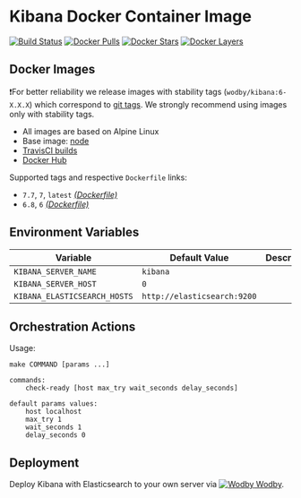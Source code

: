 # Kibana Docker Container Image

[![Build Status](https://travis-ci.org/wodby/kibana.svg?branch=master)](https://travis-ci.org/wodby/kibana)
[![Docker Pulls](https://img.shields.io/docker/pulls/wodby/kibana.svg)](https://hub.docker.com/r/wodby/kibana)
[![Docker Stars](https://img.shields.io/docker/stars/wodby/kibana.svg)](https://hub.docker.com/r/wodby/kibana)
[![Docker Layers](https://images.microbadger.com/badges/image/wodby/kibana.svg)](https://microbadger.com/images/wodby/kibana)

## Docker Images

❗For better reliability we release images with stability tags (`wodby/kibana:6-X.X.X`) which correspond to [git tags](https://github.com/wodby/kibana/releases). We strongly recommend using images only with stability tags. 

* All images are based on Alpine Linux
* Base image: [node](https://hub.docker.com/_/node)
* [TravisCI builds](https://travis-ci.org/wodby/kibana) 
* [Docker Hub](https://hub.docker.com/r/wodby/kibana)

Supported tags and respective `Dockerfile` links:

* `7.7`, `7`, `latest` [_(Dockerfile)_](https://github.com/wodby/kibana/tree/master/Dockerfile)
* `6.8`, `6` [_(Dockerfile)_](https://github.com/wodby/kibana/tree/master/Dockerfile)

## Environment Variables

| Variable                     | Default Value               | Description |
| ---------------------------- | --------------------------- | ----------- |
| `KIBANA_SERVER_NAME`         | `kibana`                    |             |
| `KIBANA_SERVER_HOST`         | `0`                         |             |
| `KIBANA_ELASTICSEARCH_HOSTS` | `http://elasticsearch:9200` |             |

## Orchestration Actions

Usage:
```
make COMMAND [params ...]
 
commands:
    check-ready [host max_try wait_seconds delay_seconds]
 
default params values:
    host localhost
    max_try 1
    wait_seconds 1
    delay_seconds 0
```

## Deployment

Deploy Kibana with Elasticsearch to your own server via [![Wodby](https://www.google.com/s2/favicons?domain=wodby.com) Wodby](https://wodby.com/stacks/elasticsearch).

